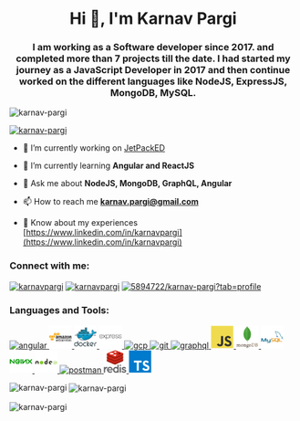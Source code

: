 <h1 align="center">Hi 👋, I'm Karnav Pargi</h1>
<h3 align="center">I am working as a Software developer since 2017. and completed more than 7 projects till the date. I had started my journey as a JavaScript Developer in 2017 and then continue worked on the different languages like NodeJS, ExpressJS, MongoDB, MySQL.</h3>

<p align="left"> <img src="https://komarev.com/ghpvc/?username=karnav-pargi&label=Profile%20views&color=0e75b6&style=flat" alt="karnav-pargi" /> </p>

<p align="left"> <a href="https://github.com/ryo-ma/github-profile-trophy"><img src="https://github-profile-trophy.vercel.app/?username=karnav-pargi" alt="karnav-pargi" /></a> </p>

- 🔭 I’m currently working on [JetPackED](https://www.jetpacked.org/)

- 🌱 I’m currently learning **Angular and ReactJS**

- 💬 Ask me about **NodeJS, MongoDB, GraphQL, Angular**

- 📫 How to reach me **karnav.pargi@gmail.com**

- 📄 Know about my experiences [https://www.linkedin.com/in/karnavpargi](https://www.linkedin.com/in/karnavpargi)

<h3 align="left">Connect with me:</h3>
<p align="left">
<a href="https://dev.to/karnavpargi" target="blank"><img align="center" src="https://cdn.jsdelivr.net/npm/simple-icons@3.0.1/icons/dev-dot-to.svg" alt="karnavpargi" height="30" width="40" /></a>
<a href="https://linkedin.com/in/karnavpargi" target="blank"><img align="center" src="https://raw.githubusercontent.com/rahuldkjain/github-profile-readme-generator/master/src/images/icons/Social/linked-in-alt.svg" alt="karnavpargi" height="30" width="40" /></a>
<a href="https://stackoverflow.com/users/5894722/karnav-pargi?tab=profile" target="blank"><img align="center" src="https://raw.githubusercontent.com/rahuldkjain/github-profile-readme-generator/master/src/images/icons/Social/stack-overflow.svg" alt="5894722/karnav-pargi?tab=profile" height="30" width="40" /></a>
</p>

<h3 align="left">Languages and Tools:</h3>
<p align="left"> <a href="https://angular.io" target="_blank"> <img src="https://angular.io/assets/images/logos/angular/angular.svg" alt="angular" width="40" height="40"/> </a> <a href="https://aws.amazon.com" target="_blank"> <img src="https://raw.githubusercontent.com/devicons/devicon/master/icons/amazonwebservices/amazonwebservices-original-wordmark.svg" alt="aws" width="40" height="40"/> </a> <a href="https://www.docker.com/" target="_blank"> <img src="https://raw.githubusercontent.com/devicons/devicon/master/icons/docker/docker-original-wordmark.svg" alt="docker" width="40" height="40"/> </a> <a href="https://expressjs.com" target="_blank"> <img src="https://raw.githubusercontent.com/devicons/devicon/master/icons/express/express-original-wordmark.svg" alt="express" width="40" height="40"/> </a> <a href="https://cloud.google.com" target="_blank"> <img src="https://www.vectorlogo.zone/logos/google_cloud/google_cloud-icon.svg" alt="gcp" width="40" height="40"/> </a> <a href="https://git-scm.com/" target="_blank"> <img src="https://www.vectorlogo.zone/logos/git-scm/git-scm-icon.svg" alt="git" width="40" height="40"/> </a> <a href="https://graphql.org" target="_blank"> <img src="https://www.vectorlogo.zone/logos/graphql/graphql-icon.svg" alt="graphql" width="40" height="40"/> </a> <a href="https://developer.mozilla.org/en-US/docs/Web/JavaScript" target="_blank"> <img src="https://raw.githubusercontent.com/devicons/devicon/master/icons/javascript/javascript-original.svg" alt="javascript" width="40" height="40"/> </a> <a href="https://www.mongodb.com/" target="_blank"> <img src="https://raw.githubusercontent.com/devicons/devicon/master/icons/mongodb/mongodb-original-wordmark.svg" alt="mongodb" width="40" height="40"/> </a> <a href="https://www.mysql.com/" target="_blank"> <img src="https://raw.githubusercontent.com/devicons/devicon/master/icons/mysql/mysql-original-wordmark.svg" alt="mysql" width="40" height="40"/> </a> <a href="https://www.nginx.com" target="_blank"> <img src="https://raw.githubusercontent.com/devicons/devicon/master/icons/nginx/nginx-original.svg" alt="nginx" width="40" height="40"/> </a> <a href="https://nodejs.org" target="_blank"> <img src="https://raw.githubusercontent.com/devicons/devicon/master/icons/nodejs/nodejs-original-wordmark.svg" alt="nodejs" width="40" height="40"/> </a> <a href="https://postman.com" target="_blank"> <img src="https://www.vectorlogo.zone/logos/getpostman/getpostman-icon.svg" alt="postman" width="40" height="40"/> </a> <a href="https://redis.io" target="_blank"> <img src="https://raw.githubusercontent.com/devicons/devicon/master/icons/redis/redis-original-wordmark.svg" alt="redis" width="40" height="40"/> </a> <a href="https://www.typescriptlang.org/" target="_blank"> <img src="https://raw.githubusercontent.com/devicons/devicon/master/icons/typescript/typescript-original.svg" alt="typescript" width="40" height="40"/> </a> </p>

<p><img align="left" src="https://github-readme-stats.vercel.app/api/top-langs?username=karnav-pargi&show_icons=true&locale=en&layout=compact" alt="karnav-pargi" /></p>

<p>&nbsp;<img align="center" src="https://github-readme-stats.vercel.app/api?username=karnav-pargi&show_icons=true&locale=en" alt="karnav-pargi" /></p>

<p><img align="center" src="https://github-readme-streak-stats.herokuapp.com/?user=karnav-pargi&" alt="karnav-pargi" /></p>
